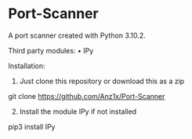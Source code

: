 # Port-Scanner
A port scanner created with Python 3.10.2.

Third party modules:
  • IPy

Installation:

1. Just clone this repository or download this as a zip
  
  git clone https://github.com/Anz1x/Port-Scanner

2. Install the module IPy if not installed

  pip3 install IPy  
